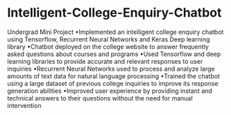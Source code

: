 # Intelligent-College-Enquiry-Chatbot
Undergrad Mini Project
•Implemented an intelligent college enquiry chatbot using Tensorflow, Recurrent Neural Networks and Keras Deep learning library
•Chatbot deployed on the college website to answer frequently asked questions about courses and programs
•Used Tensorflow and deep learning libraries to provide accurate and relevant responses to user inquiries
•Recurrent Neural Networks used to process and analyze large amounts of text data for natural language processing
•Trained the chatbot using a large dataset of previous college inquiries to improve its response generation abilities
•Improved user experience by providing instant and technical answers to their questions without the need for manual intervention
